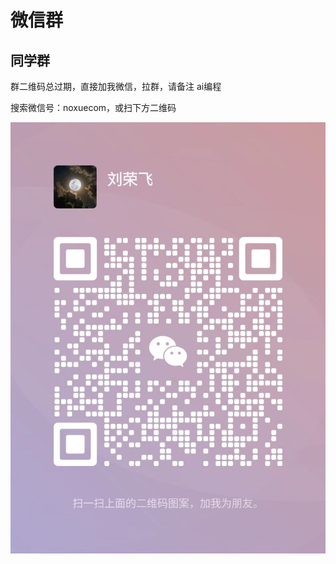 # 微信群

## 同学群

群二维码总过期，直接加我微信，拉群，请备注 ai编程

搜索微信号：noxuecom，或扫下方二维码

![微信号：noxuecom](./images/noxuecom.jpg)
